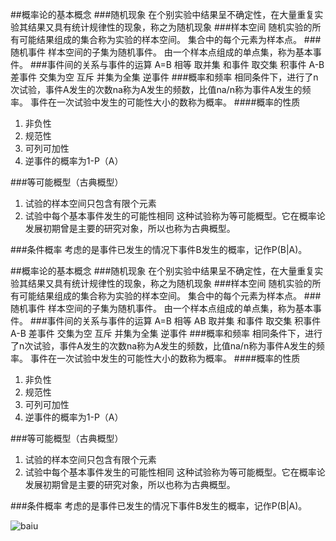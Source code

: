 
##概率论的基本概念
###随机现象
在个别实验中结果呈不确定性，在大量重复实验其结果又具有统计规律性的现象，称之为随机现象
###样本空间
随机实验的所有可能结果组成的集合称为实验的样本空间。
集合中的每个元素为样本点。
###随机事件
样本空间的子集为随机事件。
由一个样本点组成的单点集，称为基本事件。
###事件间的关系与事件的运算
A=B 相等
取并集 和事件
取交集 积事件
A-B 差事件
交集为空 互斥
并集为全集 逆事件
###概率和频率
相同条件下，进行了n次试验，事件A发生的次数na称为A发生的频数，比值na/n称为事件A发生的频率。
事件在一次试验中发生的可能性大小的数称为概率。
####概率的性质
1. 非负性
2. 规范性
3. 可列可加性
4. 逆事件的概率为1-P（A）

###等可能概型（古典概型）
1. 试验的样本空间只包含有限个元素
2. 试验中每个基本事件发生的可能性相同
这种试验称为等可能概型。它在概率论发展初期曾是主要的研究对象，所以也称为古典概型。

###条件概率
考虑的是事件已发生的情况下事件B发生的概率，记作P(B|A)。




##概率论的基本概念
###随机现象
在个别实验中结果呈不确定性，在大量重复实验其结果又具有统计规律性的现象，称之为随机现象
###样本空间
随机实验的所有可能结果组成的集合称为实验的样本空间。
集合中的每个元素为样本点。
###随机事件
样本空间的子集为随机事件。
由一个样本点组成的单点集，称为基本事件。
###事件间的关系与事件的运算
A=B 相等
AB 取并集 和事件
取交集 积事件
A-B 差事件
交集为空 互斥
并集为全集 逆事件
###概率和频率
相同条件下，进行了n次试验，事件A发生的次数na称为A发生的频数，比值na/n称为事件A发生的频率。
事件在一次试验中发生的可能性大小的数称为概率。
####概率的性质
1. 非负性
2. 规范性
3. 可列可加性
4. 逆事件的概率为1-P（A）

###等可能概型（古典概型）
1. 试验的样本空间只包含有限个元素
2. 试验中每个基本事件发生的可能性相同
这种试验称为等可能概型。它在概率论发展初期曾是主要的研究对象，所以也称为古典概型。

###条件概率
考虑的是事件已发生的情况下事件B发生的概率，记作P(B|A)。

![baiu](http://www.forkosh.com/mathtex.cgi?$$E=mc^2$$) 
